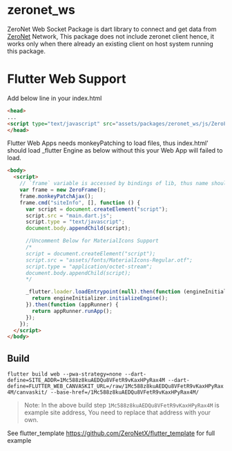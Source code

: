 # zeronet_ws

ZeroNet Web Socket Package is dart library to connect and get data from [ZeroNet](https://github.com/canewsin/ZeroNet) Network, This package does not include zeronet client hence, it works only when there already an existing client on host system running this package.

# Flutter Web Support

Add below line in your index.html

```html
<head>
...
<script type="text/javascript" src="assets/packages/zeronet_ws/js/ZeroFrame.js"></script>
</head>
```

Flutter Web Apps needs monkeyPatching to load files, thus index.html' should load _flutter Engine as below without this your Web App will failed to load.
```html
<body>
  <script>
    // `frame` variable is accessed by bindings of lib, thus name should not be changed.
    var frame = new ZeroFrame();
    frame.monkeyPatchAjax();
    frame.cmd("siteInfo", [], function () {
      var script = document.createElement("script");
      script.src = "main.dart.js";
      script.type = "text/javascript";
      document.body.appendChild(script);

      //Uncomment Below for MaterialIcons Support
      /*
      script = document.createElement("script");
      script.src = "assets/fonts/MaterialIcons-Regular.otf";
      script.type = "application/octet-stream";
      document.body.appendChild(script);
      */

      _flutter.loader.loadEntrypoint(null).then(function (engineInitializer) {
        return engineInitializer.initializeEngine();
      }).then(function (appRunner) {
        return appRunner.runApp();
      });
    });
  </script>
</body>
```

## Build

```flutter build web --pwa-strategy=none --dart-define=SITE_ADDR=1Mc588z8kuAEDQu8VFetR9vKaxHPyRax4M --dart-define=FLUTTER_WEB_CANVASKIT_URL=/raw/1Mc588z8kuAEDQu8VFetR9vKaxHPyRax4M/canvaskit/ --base-href=/1Mc588z8kuAEDQu8VFetR9vKaxHPyRax4M/```

> Note: In the above build step `1Mc588z8kuAEDQu8VFetR9vKaxHPyRax4M` is example site address, You need to replace that address with your own.

See flutter_template https://github.com/ZeroNetX/flutter_template for full example
